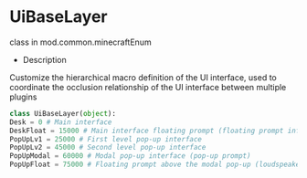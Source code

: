 # UiBaseLayer 

class in mod.common.minecraftEnum 

- Description 

Customize the hierarchical macro definition of the UI interface, used to coordinate the occlusion relationship of the UI interface between multiple plugins 

```python 
class UiBaseLayer(object): 
Desk = 0 # Main interface 
DeskFloat = 15000 # Main interface floating prompt (floating prompt information) 
PopUpLv1 = 25000 # First level pop-up interface 
PopUpLv2 = 45000 # Second level pop-up interface 
PopUpModal = 60000 # Modal pop-up interface (pop-up prompt) 
PopUpFloat = 75000 # Floating prompt above the modal pop-up (loudspeaker) 

``` 

